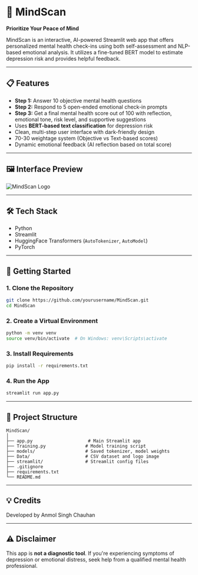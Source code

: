 
# 🧠 MindScan

**Prioritize Your Peace of Mind**

MindScan is an interactive, AI-powered Streamlit web app that offers personalized mental health check-ins using both self-assessment and NLP-based emotional analysis. It utilizes a fine-tuned BERT model to estimate depression risk and provides helpful feedback.

---

## 📋 Features

- **Step 1:** Answer 10 objective mental health questions
- **Step 2:** Respond to 5 open-ended emotional check-in prompts
- **Step 3:** Get a final mental health score out of 100 with reflection, emotional tone, risk level, and supportive suggestions
- Uses **BERT-based text classification** for depression risk
- Clean, multi-step user interface with dark-friendly design
- 70-30 weightage system (Objective vs Text-based scores)
- Dynamic emotional feedback (AI reflection based on total score)

---

## 🖼 Interface Preview

![MindScan Logo](Data/MIND_SCAN.png)

---

## 🛠 Tech Stack

- Python
- Streamlit
- HuggingFace Transformers (`AutoTokenizer`, `AutoModel`)
- PyTorch

---

## 🚀 Getting Started

### 1. Clone the Repository

```bash
git clone https://github.com/yourusername/MindScan.git
cd MindScan
```

### 2. Create a Virtual Environment

```bash
python -m venv venv
source venv/bin/activate  # On Windows: venv\Scripts\activate
```

### 3. Install Requirements

```bash
pip install -r requirements.txt
```

### 4. Run the App

```bash
streamlit run app.py
```

---

## 📁 Project Structure

```
MindScan/
│
├── app.py                     # Main Streamlit app
├── Training.py               # Model training script
├── models/                   # Saved tokenizer, model weights
├── Data/                     # CSV dataset and logo image
├── streamlit/                # Streamlit config files
├── .gitignore
├── requirements.txt
└── README.md
```

---

## 💡 Credits

Developed by Anmol Singh Chauhan  

---

## ⚠ Disclaimer

This app is **not a diagnostic tool**. If you're experiencing symptoms of depression or emotional distress, seek help from a qualified mental health professional.
